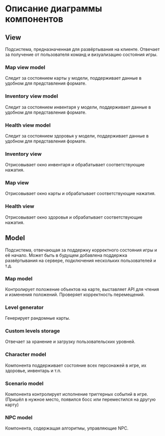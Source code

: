 # Описание диаграммы компонентов

## View

Подсистема, предназначенная для развёртывания на клиенте. 
Отвечает за получение от пользователя команд и визуализацию состояния игры.

### Map view model

Следит за состоянием карты у модели, поддерживает данные в удобном для представления формате.

### Inventory view model

Следит за состоянием инвентаря у модели, поддерживает данные в удобном для представления формате.

### Health view model

Следит за состоянием здоровья у модели, поддерживает данные в удобном для представления формате.

### Inventory view

Отрисовывает окно инвентаря и обрабатывает соответствующие нажатия.

### Map view

Отрисовывает окно карты и обрабатывает соответствующие нажатия.

### Health view

Отрисовывает окно здоровья и обрабатывает соответствующие нажатия.

## Model

Подсистема, отвечающая за поддержку корректного состояния игры и её начало. 
Может быть в будущем добавлена поддержка развёртывания на сервере, подключения нескольких пользователей и т.д. 

### Map model

Контролирует положение объектов на карте, выставляет API для чтения и изменения положений. 
Проверяет корректность перемещений. 

### Level generator

Генерирует рандомные карты.

### Custom levels storage

Отвечает за хранение и загрузку пользовательских уровней.

### Character model

Компонента поддерживает состояние всех персонажей в игре, их здоровье, инвентарь и т.п.

### Scenario model

Компонента контролирует исполнение триггерных событий в игре. 
(Пришёл в нужное место, появился босс или переместился на другую карту)

### NPC model

Компонента, содержащая алгоритмы, управляющие NPC.

